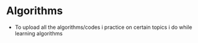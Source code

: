 # Algorithms
- To upload all the algorithms/codes i practice on certain topics i do while learning algorithms
